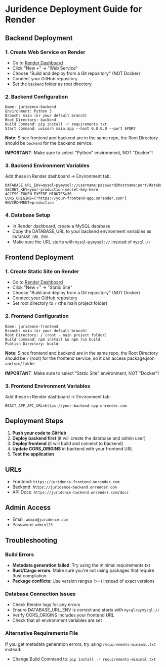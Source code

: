 # Juridence Deployment Guide for Render

## Backend Deployment

### 1. Create Web Service on Render
- Go to [Render Dashboard](https://dashboard.render.com)
- Click "New +" → "Web Service"
- Choose "Build and deploy from a Git repository" (NOT Docker)
- Connect your GitHub repository
- Set the `backend` folder as root directory

### 2. Backend Configuration
```
Name: juridence-backend
Environment: Python 3
Branch: main (or your default branch)
Root Directory: backend
Build Command: pip install -r requirements.txt
Start Command: uvicorn main:app --host 0.0.0.0 --port $PORT
```

**Note**: Since frontend and backend are in the same repo, the Root Directory should be `backend` for the backend service.

**IMPORTANT**: Make sure to select "Python" environment, NOT "Docker"!

### 3. Backend Environment Variables
Add these in Render dashboard → Environment tab:
```
DATABASE_URL_ENV=mysql+pymysql://username:password@hostname:port/database
SECRET_KEY=your-production-secret-key-here
ACCESS_TOKEN_EXPIRE_MINUTES=30
CORS_ORIGINS=["https://your-frontend-app.onrender.com"]
ENVIRONMENT=production
```

### 4. Database Setup
- In Render dashboard, create a MySQL database
- Copy the DATABASE_URL to your backend environment variables as `DATABASE_URL_ENV`
- Make sure the URL starts with `mysql+pymysql://` instead of `mysql://`

## Frontend Deployment

### 1. Create Static Site on Render
- Go to [Render Dashboard](https://dashboard.render.com)
- Click "New +" → "Static Site"
- Choose "Build and deploy from a Git repository" (NOT Docker)
- Connect your GitHub repository
- Set root directory to `/` (the main project folder)

### 2. Frontend Configuration
```
Name: juridence-frontend
Branch: main (or your default branch)
Root Directory: / (root - main project folder)
Build Command: npm install && npm run build
Publish Directory: build
```

**Note**: Since frontend and backend are in the same repo, the Root Directory should be `/` (root) for the frontend service, so it can access package.json and src/ folder.

**IMPORTANT**: Make sure to select "Static Site" environment, NOT "Docker"!

### 3. Frontend Environment Variables
Add these in Render dashboard → Environment tab:
```
REACT_APP_API_URL=https://your-backend-app.onrender.com
```

## Deployment Steps

1. **Push your code to GitHub**
2. **Deploy backend first** (it will create the database and admin user)
3. **Deploy frontend** (it will build and connect to backend)
4. **Update CORS_ORIGINS** in backend with your frontend URL
5. **Test the application**

## URLs
- Frontend: `https://juridence-frontend.onrender.com`
- Backend: `https://juridence-backend.onrender.com`
- API Docs: `https://juridence-backend.onrender.com/docs`

## Admin Access
- Email: `admin@juridence.com`
- Password: `admin123`

## Troubleshooting

### Build Errors
- **Metadata generation failed**: Try using the minimal requirements.txt
- **Rust/Cargo errors**: Make sure you're not using packages that require Rust compilation
- **Package conflicts**: Use version ranges (>=) instead of exact versions

### Database Connection Issues
- Check Render logs for any errors
- Ensure DATABASE_URL_ENV is correct and starts with `mysql+pymysql://`
- Verify CORS_ORIGINS includes your frontend URL
- Check that all environment variables are set

### Alternative Requirements File
If you get metadata generation errors, try using `requirements-minimal.txt` instead:
- Change Build Command to: `pip install -r requirements-minimal.txt`
